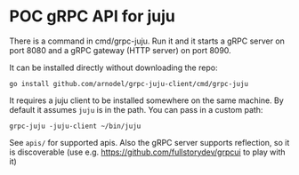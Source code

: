 # POC gRPC API for juju

There is a command in cmd/grpc-juju.  Run it and it starts a gRPC server on port
8080 and a gRPC gateway (HTTP server) on port 8090.

It can be installed directly without downloading the repo:

```shell
go install github.com/arnodel/grpc-juju-client/cmd/grpc-juju
```

It requires a juju client to be installed somewhere on the same machine.  By
default it assumes `juju` is in the path.  You can pass in a custom path:

```shell
grpc-juju -juju-client ~/bin/juju
```

See `apis/` for supported apis.  Also the gRPC server supports reflection, so it
is discoverable (use e.g. https://github.com/fullstorydev/grpcui to play with
it)
